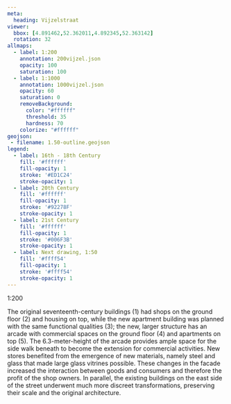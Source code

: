 ```yaml
---
meta:
  heading: Vijzelstraat
viewer:
  bbox: [4.891462,52.362011,4.892345,52.363142]
  rotation: 32
allmaps:
  - label: 1:200
    annotation: 200vijzel.json
    opacity: 100
    saturation: 100
  - label: 1:1000
    annotation: 1000vijzel.json
    opacity: 60
    saturation: 0
    removeBackground:
      color: "#ffffff"
      threshold: 35
      hardness: 70
    colorize: "#ffffff"
geojson:
 - filename: 1.50-outline.geojson
legend:
  - label: 16th - 18th Century
    fill: '#ffffff'
    fill-opacity: 1
    stroke: '#ED1C24'
    stroke-opacity: 1
  - label: 20th Century
    fill: '#ffffff'
    fill-opacity: 1
    stroke: '#92278F'
    stroke-opacity: 1
  - label: 21st Century
    fill: '#ffffff'
    fill-opacity: 1
    stroke: '#006F3B'
    stroke-opacity: 1
  - label: Next drawing, 1:50
    fill: '#ffff54'
    fill-opacity: 1
    stroke: '#ffff54'
    stroke-opacity: 1
---
```

1:200

The original seventeenth-century buildings (1) had shops on the ground floor (2) and housing on top, while the new apartment building was planned with the same functional qualities (3); the new, larger structure has an arcade with commercial spaces on the ground floor (4) and apartments on top (5). The 6.3-meter-height of the arcade provides ample space for the side walk beneath to become the extension for commercial activities. New stores benefited from the emergence of new materials, namely steel and glass that made large glass vitrines possible. These changes in the facade increased the interaction between goods and consumers and therefore the profit of the shop owners. In parallel, the existing buildings on the east side of the street underwent much more discreet transformations, preserving their scale and the original architecture.
